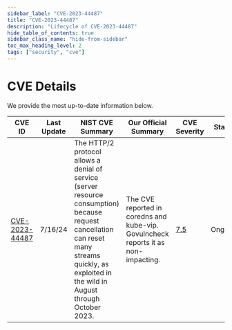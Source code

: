 ```yaml
---
sidebar_label: "CVE-2023-44487"
title: "CVE-2023-44487"
description: "Lifecycle of CVE-2023-44487"
hide_table_of_contents: true
sidebar_class_name: "hide-from-sidebar"
toc_max_heading_level: 2
tags: ["security", "cve"]
---
```


# CVE Details

We provide the most up-to-date information below.

| CVE ID                                                            | Last Update | NIST CVE Summary                                                                                                                                                                                   | Our Official Summary                                                               | CVE Severity                                           | Status  |
| ----------------------------------------------------------------- | ----------- | -------------------------------------------------------------------------------------------------------------------------------------------------------------------------------------------------- | ---------------------------------------------------------------------------------- | ------------------------------------------------------ | ------- |
| [CVE-2023-44487](https://nvd.nist.gov/vuln/detail/CVE-2023-44487) | 7/16/24     | The HTTP/2 protocol allows a denial of service (server resource consumption) because request cancellation can reset many streams quickly, as exploited in the wild in August through October 2023. | The CVE reported in coredns and kube-vip. Govulncheck reports it as non-impacting. | [7.5](https://nvd.nist.gov/vuln/detail/CVE-2023-44487) | Ongoing |
